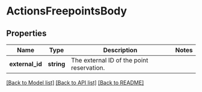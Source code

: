 # ActionsFreepointsBody

## Properties
Name | Type | Description | Notes
------------ | ------------- | ------------- | -------------
**external_id** | **string** | The external ID of the point reservation. | 

[[Back to Model list]](../../README.md#documentation-for-models) [[Back to API list]](../../README.md#documentation-for-api-endpoints) [[Back to README]](../../README.md)

